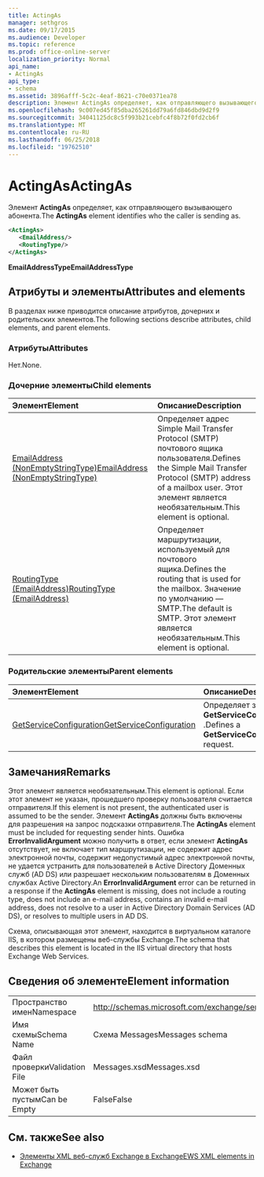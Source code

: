 ```yaml
---
title: ActingAs
manager: sethgros
ms.date: 09/17/2015
ms.audience: Developer
ms.topic: reference
ms.prod: office-online-server
localization_priority: Normal
api_name:
- ActingAs
api_type:
- schema
ms.assetid: 3896afff-5c2c-4eaf-8621-c70e0371ea78
description: Элемент ActingAs определяет, как отправляющего вызывающего абонента.
ms.openlocfilehash: 9c007ed45f85dba265261dd79a6fd846dbd9d2f9
ms.sourcegitcommit: 34041125dc8c5f993b21cebfc4f8b72f0fd2cb6f
ms.translationtype: MT
ms.contentlocale: ru-RU
ms.lasthandoff: 06/25/2018
ms.locfileid: "19762510"
---
```

# <a name="actingas"></a><span data-ttu-id="4052a-103">ActingAs</span><span class="sxs-lookup"><span data-stu-id="4052a-103">ActingAs</span></span>

<span data-ttu-id="4052a-104">Элемент **ActingAs** определяет, как отправляющего вызывающего абонента.</span><span class="sxs-lookup"><span data-stu-id="4052a-104">The **ActingAs** element identifies who the caller is sending as.</span></span> 
  
```xml
<ActingAs>
   <EmailAddress/>
   <RoutingType/>
</ActingAs>
```

 <span data-ttu-id="4052a-105">**EmailAddressType**</span><span class="sxs-lookup"><span data-stu-id="4052a-105">**EmailAddressType**</span></span>
## <a name="attributes-and-elements"></a><span data-ttu-id="4052a-106">Атрибуты и элементы</span><span class="sxs-lookup"><span data-stu-id="4052a-106">Attributes and elements</span></span>

<span data-ttu-id="4052a-107">В разделах ниже приводится описание атрибутов, дочерних и родительских элементов.</span><span class="sxs-lookup"><span data-stu-id="4052a-107">The following sections describe attributes, child elements, and parent elements.</span></span>
  
### <a name="attributes"></a><span data-ttu-id="4052a-108">Атрибуты</span><span class="sxs-lookup"><span data-stu-id="4052a-108">Attributes</span></span>

<span data-ttu-id="4052a-109">Нет.</span><span class="sxs-lookup"><span data-stu-id="4052a-109">None.</span></span>
  
### <a name="child-elements"></a><span data-ttu-id="4052a-110">Дочерние элементы</span><span class="sxs-lookup"><span data-stu-id="4052a-110">Child elements</span></span>

|<span data-ttu-id="4052a-111">**Элемент**</span><span class="sxs-lookup"><span data-stu-id="4052a-111">**Element**</span></span>|<span data-ttu-id="4052a-112">**Описание**</span><span class="sxs-lookup"><span data-stu-id="4052a-112">**Description**</span></span>|
|:-----|:-----|
|[<span data-ttu-id="4052a-113">EmailAddress (NonEmptyStringType)</span><span class="sxs-lookup"><span data-stu-id="4052a-113">EmailAddress (NonEmptyStringType)</span></span>](emailaddress-nonemptystringtype.md) <br/> |<span data-ttu-id="4052a-114">Определяет адрес Simple Mail Transfer Protocol (SMTP) почтового ящика пользователя.</span><span class="sxs-lookup"><span data-stu-id="4052a-114">Defines the Simple Mail Transfer Protocol (SMTP) address of a mailbox user.</span></span> <span data-ttu-id="4052a-115">Этот элемент является необязательным.</span><span class="sxs-lookup"><span data-stu-id="4052a-115">This element is optional.</span></span>  <br/> |
|[<span data-ttu-id="4052a-116">RoutingType (EmailAddress)</span><span class="sxs-lookup"><span data-stu-id="4052a-116">RoutingType (EmailAddress)</span></span>](routingtype-emailaddress.md) <br/> |<span data-ttu-id="4052a-117">Определяет маршрутизации, используемый для почтового ящика.</span><span class="sxs-lookup"><span data-stu-id="4052a-117">Defines the routing that is used for the mailbox.</span></span> <span data-ttu-id="4052a-118">Значение по умолчанию — SMTP.</span><span class="sxs-lookup"><span data-stu-id="4052a-118">The default is SMTP.</span></span> <span data-ttu-id="4052a-119">Этот элемент является необязательным.</span><span class="sxs-lookup"><span data-stu-id="4052a-119">This element is optional.</span></span>  <br/> |
   
### <a name="parent-elements"></a><span data-ttu-id="4052a-120">Родительские элементы</span><span class="sxs-lookup"><span data-stu-id="4052a-120">Parent elements</span></span>

|<span data-ttu-id="4052a-121">**Элемент**</span><span class="sxs-lookup"><span data-stu-id="4052a-121">**Element**</span></span>|<span data-ttu-id="4052a-122">**Описание**</span><span class="sxs-lookup"><span data-stu-id="4052a-122">**Description**</span></span>|
|:-----|:-----|
|[<span data-ttu-id="4052a-123">GetServiceConfiguration</span><span class="sxs-lookup"><span data-stu-id="4052a-123">GetServiceConfiguration</span></span>](getserviceconfiguration.md) <br/> |<span data-ttu-id="4052a-124">Определяет запрос **GetServiceConfiguration** .</span><span class="sxs-lookup"><span data-stu-id="4052a-124">Defines a **GetServiceConfiguration** request.</span></span>  <br/> |
   
## <a name="remarks"></a><span data-ttu-id="4052a-125">Замечания</span><span class="sxs-lookup"><span data-stu-id="4052a-125">Remarks</span></span>

<span data-ttu-id="4052a-126">Этот элемент является необязательным.</span><span class="sxs-lookup"><span data-stu-id="4052a-126">This element is optional.</span></span> <span data-ttu-id="4052a-127">Если этот элемент не указан, прошедшего проверку пользователя считается отправителя.</span><span class="sxs-lookup"><span data-stu-id="4052a-127">If this element is not present, the authenticated user is assumed to be the sender.</span></span> <span data-ttu-id="4052a-128">Элемент **ActingAs** должны быть включены для разрешения на запрос подсказки отправителя.</span><span class="sxs-lookup"><span data-stu-id="4052a-128">The **ActingAs** element must be included for requesting sender hints.</span></span> <span data-ttu-id="4052a-129">Ошибка **ErrorInvalidArgument** можно получить в ответ, если элемент **ActingAs** отсутствует, не включает тип маршрутизации, не содержит адрес электронной почты, содержит недопустимый адрес электронной почты, не удается устранить для пользователей в Active Directory Доменных служб (AD DS) или разрешает нескольким пользователям в Доменных службах Active Directory.</span><span class="sxs-lookup"><span data-stu-id="4052a-129">An **ErrorInvalidArgument** error can be returned in a response if the **ActingAs** element is missing, does not include a routing type, does not include an e-mail address, contains an invalid e-mail address, does not resolve to a user in Active Directory Domain Services (AD DS), or resolves to multiple users in AD DS.</span></span> 
  
<span data-ttu-id="4052a-130">Схема, описывающая этот элемент, находится в виртуальном каталоге IIS, в котором размещены веб-службы Exchange.</span><span class="sxs-lookup"><span data-stu-id="4052a-130">The schema that describes this element is located in the IIS virtual directory that hosts Exchange Web Services.</span></span>
  
## <a name="element-information"></a><span data-ttu-id="4052a-131">Сведения об элементе</span><span class="sxs-lookup"><span data-stu-id="4052a-131">Element information</span></span>

|||
|:-----|:-----|
|<span data-ttu-id="4052a-132">Пространство имен</span><span class="sxs-lookup"><span data-stu-id="4052a-132">Namespace</span></span>  <br/> |http://schemas.microsoft.com/exchange/services/2006/messages  <br/> |
|<span data-ttu-id="4052a-133">Имя схемы</span><span class="sxs-lookup"><span data-stu-id="4052a-133">Schema Name</span></span>  <br/> |<span data-ttu-id="4052a-134">Схема Messages</span><span class="sxs-lookup"><span data-stu-id="4052a-134">Messages schema</span></span>  <br/> |
|<span data-ttu-id="4052a-135">Файл проверки</span><span class="sxs-lookup"><span data-stu-id="4052a-135">Validation File</span></span>  <br/> |<span data-ttu-id="4052a-136">Messages.xsd</span><span class="sxs-lookup"><span data-stu-id="4052a-136">Messages.xsd</span></span>  <br/> |
|<span data-ttu-id="4052a-137">Может быть пустым</span><span class="sxs-lookup"><span data-stu-id="4052a-137">Can be Empty</span></span>  <br/> |<span data-ttu-id="4052a-138">False</span><span class="sxs-lookup"><span data-stu-id="4052a-138">False</span></span>  <br/> |
   
## <a name="see-also"></a><span data-ttu-id="4052a-139">См. также</span><span class="sxs-lookup"><span data-stu-id="4052a-139">See also</span></span>

- [<span data-ttu-id="4052a-140">Элементы XML веб-служб Exchange в Exchange</span><span class="sxs-lookup"><span data-stu-id="4052a-140">EWS XML elements in Exchange</span></span>](ews-xml-elements-in-exchange.md)

